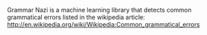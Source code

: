 Grammar Nazi is a machine learning library that detects common grammatical errors listed in the wikipedia article: http://en.wikipedia.org/wiki/Wikipedia:Common_grammatical_errors
